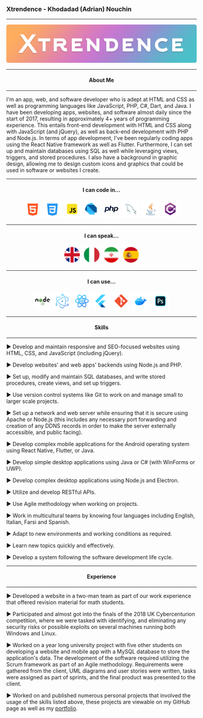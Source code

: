 ### Xtrendence - Khodadad (Adrian) Nouchin
---

<center>
	<img title="Banner" src="./images/banner.png"/>
</center>

<center>

---
#### About Me
---

</center>

I'm an app, web, and software developer who is adept at HTML and CSS as well as programming languages like JavaScript, PHP, C#, Dart, and Java. I have been developing apps, websites, and software almost daily since the start of 2017, resulting in approximately 4+ years of programming experience. This entails front-end development with HTML and CSS along with JavaScript (and jQuery), as well as back-end development with PHP and Node.js. In terms of app development, I've been regularly coding apps using the React Native framework as well as Flutter. Furthermore, I can set up and maintain databases using SQL as well while leveraging views, triggers, and stored procedures. I also have a background in graphic design, allowing me to design custom icons and graphics that could be used in software or websites I create.

---

<center>

#### I can code in...

<p float="left">
	<img title="HTML" src="./images/icons/html.png" width="48"/>
	<img title="CSS" src="./images/icons/css.png" width="48"/>
	<img title="JS" src="./images/icons/js.png" width="48"/>
	<img title="Dart" src="./images/icons/dart.png" width="48"/>
	<img title="PHP" src="./images/icons/php.png" width="48"/>
	<img title="MySQL" src="./images/icons/mysql.png" width="48"/>
	<img title="Java" src="./images/icons/java.png" width="48"/>
	<img title="C#" src="./images/icons/c-sharp.png" width="48"/>
</p>

---
#### I can speak...

<p float="left">
	<img title="English" src="./images/icons/uk.png" width="48"/>
	<img title="Italian" src="./images/icons/italy.png" width="48"/>
	<img title="Farsi" src="./images/icons/iran.png" width="48"/>
	<img title="Spanish" src="./images/icons/spain.png" width="48"/>
</p>

---
#### I can use...

<p float="left">
	<img title="Node.js" src="./images/icons/nodejs.png" width="48"/>
	<img title="Electron" src="./images/icons/electron.png" width="48"/>
	<img title="React Native" src="./images/icons/react-native.png" width="48"/>
	<img title="Flutter" src="./images/icons/flutter.png" width="48"/>
	<img title="Git" src="./images/icons/git.png" width="48"/>
	<img title="Docker" src="./images/icons/docker.png" width="48"/>
	<img title="Photoshop" src="./images/icons/photoshop.png" width="48"/>
</p>

</center>

<center>

---
#### Skills
---

</center>

► Develop and maintain responsive and SEO-focused websites using HTML, CSS, and JavaScript (including jQuery).

► Develop websites' and web apps' backends using Node.js and PHP.

► Set up, modify and maintain SQL databases, and write stored procedures, create views, and set up triggers.

► Use version control systems like Git to work on and manage small to larger scale projects.

► Set up a network and web server while ensuring that it is secure using Apache or Node.js (this includes any necessary port forwarding and creation of any DDNS records in order to make the server externally accessible, and public facing).

► Develop complex mobile applications for the Android operating system using React Native, Flutter, or Java.

► Develop simple desktop applications using Java or C# (with WinForms or UWP).

► Develop complex desktop applications using Node.js and Electron.

► Utilize and develop RESTful APIs.

► Use Agile methodology when working on projects.

► Work in multicultural teams by knowing four languages including English, Italian, Farsi and Spanish.

► Adapt to new environments and working conditions as required.

► Learn new topics quickly and effectively.

► Develop a system following the software development life cycle.

<center>

---
#### Experience
----

</center>

► Developed a website in a two-man team as part of our work experience that offered revision material for math students.

► Participated and almost got into the finals of the 2018 UK Cybercenturion competition, where we were tasked with identifying, and eliminating any security risks or possible exploits on several machines running both Windows and Linux.

► Worked on a year long university project with five other students on developing a website and mobile app with a MySQL database to store the application's data. The development of the software required utilizing the Scrum framework as part of an Agile methodology. Requirements were gathered from the client, UML diagrams and user stories were written, tasks were assigned as part of sprints, and the final product was presented to the client.

► Worked on and published numerous personal projects that involved the usage of the skills listed above, these projects are viewable on my GitHub page as well as my [portfolio](https://www.xtrendence.dev).